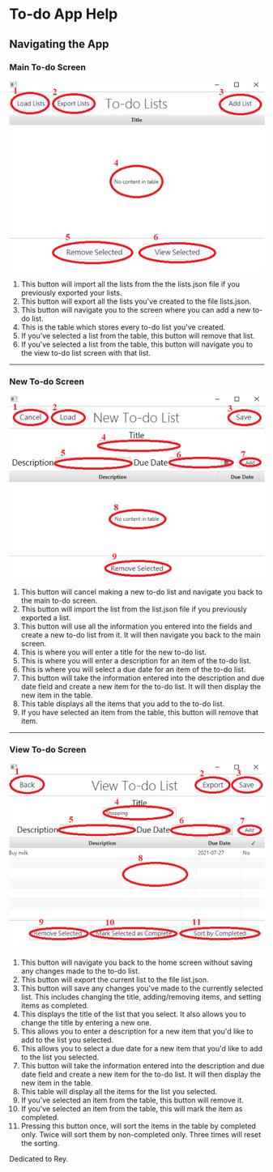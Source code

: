 # To-do App Help

## Navigating the App

### Main To-do Screen

![Main Screen](/help/mainscreen.png)

1. This button will import all the lists from the the lists.json file if you previously exported your lists.
2. This button will export all the lists you've created to the file lists.json.
3. This button will navigate you to the screen where you can add a new to-do list.
4. This is the table which stores every to-do list you've created.
5. If you've selected a list from the table, this button will remove that list.
6. If you've selected a list from the table, this button will navigate you to the view to-do list screen with that list.

----------------------------------------------------------------------------------------------------------------------------------

### New To-do Screen

![New Screen](/help/newscreen.png)

1. This button will cancel making a new to-do list and navigate you back to the main to-do screen.
2. This button will import the list from the list.json file if you previously exported a list.
3. This button will use all the information you entered into the fields and create a new to-do list from it. It will then navigate    you back to the main screen.
4. This is where you will enter a title for the new to-do list.
5. This is where you will enter a description for an item of the to-do list.
6. This is where you will select a due date for an item of the to-do list.
7. This button will take the information entered into the description and due date field and create a new item for the to-do list.    It will then display the new item in the table.
8. This table displays all the items that you add to the to-do list.
9. If you have selected an item from the table, this button will remove that item.

----------------------------------------------------------------------------------------------------------------------------------

### View To-do Screen

![View Screen](/help/viewscreen.png)

1. This button will navigate you back to the home screen without saving any changes made to the to-do list.
2. This button will export the current list to the file list.json.
3. This button will save any changes you've made to the currently selected list. This includes changing the title, adding/removing    items, and setting items as completed.
4. This displays the title of the list that you select. It also allows you to change the title by entering a new one.
5. This allows you to enter a description for a new item that you'd like to add to the list you selected.
6. This allows you to select a due date for a new item that you'd like to add to the list you selected.
7. This button will take the information entered into the description and due date field and create a new item for the to-do list.    It will then display the new item in the table.
8. This table will display all the items for the list you selected.
9. If you've selected an item from the table, this button will remove it.
10. If you've selected an item from the table, this will mark the item as completed.
11. Pressing this button once, will sort the items in the table by completed only. Twice will sort them by non-completed only.         Three times will reset the sorting.


Dedicated to Rey.
